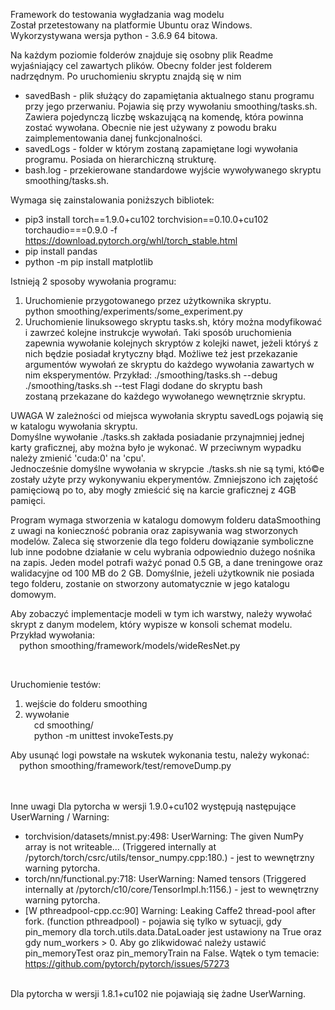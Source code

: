 Framework do testowania wygładzania wag modelu<br>
Został przetestowany na platformie Ubuntu oraz Windows. Wykorzystywana wersja python - 3.6.9 64 bitowa.

Na każdym poziomie folderów znajduje się osobny plik Readme wyjaśniający cel zawartych plików.
Obecny folder jest folderem nadrzędnym. Po uruchomieniu skryptu znajdą się w nim
* savedBash - plik służący do zapamiętania aktualnego stanu programu przy jego przerwaniu. Pojawia się przy wywołaniu smoothing/tasks.sh. Zawiera pojedynczą liczbę wskazującą na komendę, która powinna zostać wywołana. Obecnie nie jest używany z powodu braku zaimplementowania danej funkcjonalności.
* savedLogs - folder w którym zostaną zapamiętane logi wywołania programu. Posiada on hierarchiczną strukturę.
* bash.log - przekierowane standardowe wyjście wywoływanego skryptu smoothing/tasks.sh.

Wymaga się zainstalowania poniższych bibliotek:
* pip3 install torch==1.9.0+cu102 torchvision==0.10.0+cu102 torchaudio===0.9.0 -f https://download.pytorch.org/whl/torch_stable.html
* pip install pandas
* python -m pip install matplotlib


Istnieją 2 sposoby wywołania programu:
1. Uruchomienie przygotowanego przez użytkownika skryptu. <br>
    python smoothing/experiments/some_experiment.py
2. Uruchomienie linuksowego skryptu tasks.sh, który można modyfikować i zawrzeć kolejne instrukcje wywołań. Taki sposób uruchomienia zapewnia wywołanie kolejnych skryptów z kolejki nawet, jeżeli któryś z nich będzie posiadał krytyczny błąd.
Możliwe też jest przekazanie argumentów wywołań ze skryptu do każdego wywołania zawartych w nim eksperymentów. Przykład:
    ./smoothing/tasks.sh --debug
    ./smoothing/tasks.sh --test
Flagi dodane do skryptu bash zostaną przekazane do każdego wywołanego wewnętrznie skryptu.

UWAGA
W zależności od miejsca wywołania skryptu savedLogs pojawią się w katalogu wywołania skryptu.<br>
Domyślne wywołanie ./tasks.sh zakłada posiadanie przynajmniej jednej karty graficznej, aby można było je wykonać. 
W przeciwnym wypadku należy zmienić 'cuda:0' na 'cpu'. <br>
Jednocześnie domyślne wywołania w skrypcie ./tasks.sh nie są tymi, któ©e zostały użyte przy wykonywaniu ekperymentów.
Zmniejszono ich zajętość pamięciową po to, aby mogły zmieścić się na karcie graficznej z 4GB pamięci.




Program wymaga stworzenia w katalogu domowym folderu dataSmoothing z uwagi na konieczność pobrania oraz zapisywania wag stworzonych modelów.
Zaleca się stworzenie dla tego folderu dowiązanie symboliczne lub inne podobne działanie w celu wybrania odpowiednio dużego nośnika na zapis.
Jeden model potrafi ważyć ponad 0.5 GB, a dane treningowe oraz walidacyjne od 100 MB do 2 GB.
Domyślnie, jeżeli użytkownik nie posiada tego folderu, zostanie on stworzony automatycznie w jego katalogu domowym.


Aby zobaczyć implementacje modeli w tym ich warstwy, należy wywołać skrypt z danym modelem, który wypisze w konsoli schemat modelu.
Przykład wywołania: <br>
&emsp;python smoothing/framework/models/wideResNet.py

<br>

Uruchomienie testów:
1. wejście do folderu smoothing <br>
2. wywołanie <br>
    &emsp;cd smoothing/ <br>
    &emsp;python -m unittest invokeTests.py

Aby usunąć logi powstałe na wskutek wykonania testu, należy wykonać: <br>
&emsp;python smoothing/framework/test/removeDump.py


<br> <br>
Inne uwagi
Dla pytorcha w wersji 1.9.0+cu102 występują następujące UserWarning / Warning:
+ torchvision/datasets/mnist.py:498: UserWarning: The given NumPy array is not writeable... (Triggered internally at  /pytorch/torch/csrc/utils/tensor_numpy.cpp:180.) - jest to wewnętrzny warning pytorcha.
+ torch/nn/functional.py:718: UserWarning: Named tensors (Triggered internally at  /pytorch/c10/core/TensorImpl.h:1156.) - jest to wewnętrzny warning pytorcha.
+ [W pthreadpool-cpp.cc:90] Warning: Leaking Caffe2 thread-pool after fork. (function pthreadpool) - pojawia się tylko w sytuacji, gdy pin_memory dla torch.utils.data.DataLoader jest ustawiony na True oraz gdy num_workers > 0. Aby go zlikwidować należy ustawić pin_memoryTest oraz pin_memoryTrain na False. Wątek o tym temacie: https://github.com/pytorch/pytorch/issues/57273

<br>
Dla pytorcha w wersji 1.8.1+cu102 nie pojawiają się żadne UserWarning.
